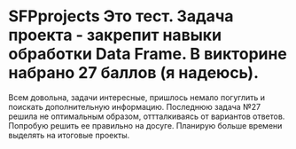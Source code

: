 # SFPprojects Это тест. Задача проекта - закрепит навыки обработки Data Frame. В викторине набрано 27 баллов (я надеюсь).
Всем довольна, задачи интересные, пришлось немало погуглить и поискать дополнительную информацию.
Последнюю задача №27 решила не оптимальным образом, оттталкиваясь от вариантов ответов. Попробую решить ее правильно на досуге.
Планирую больше времени выделять на итоговые проекты.
